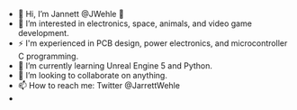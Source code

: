 - 👋 Hi, I’m Jannett @JWehle 🐋
- 👀 I’m interested in electronics, space, animals, and video game development.
- ⚡ I'm experienced in PCB design, power electronics, and microcontroller C programming.
- 🌱 I’m currently learning Unreal Engine 5 and Python.
- 💞️ I’m looking to collaborate on anything. 
- 📫 How to reach me: Twitter @JarrettWehle
- 

<!---
JWehle/JWehle is a ✨ special ✨ repository because its `README.md` (this file) appears on your GitHub profile.
You can click the Preview link to take a look at your changes.
--->
